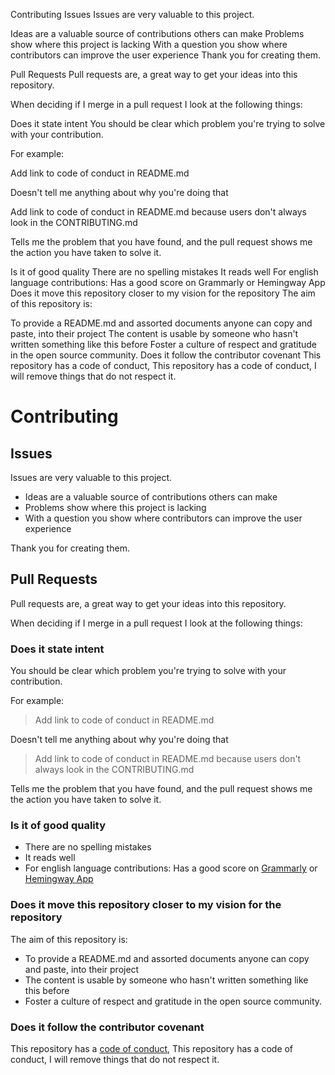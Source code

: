 Contributing
Issues
Issues are very valuable to this project.

Ideas are a valuable source of contributions others can make
Problems show where this project is lacking
With a question you show where contributors can improve the user experience
Thank you for creating them.

Pull Requests
Pull requests are, a great way to get your ideas into this repository.

When deciding if I merge in a pull request I look at the following things:

Does it state intent
You should be clear which problem you're trying to solve with your contribution.

For example:

Add link to code of conduct in README.md

Doesn't tell me anything about why you're doing that

Add link to code of conduct in README.md because users don't always look in the CONTRIBUTING.md

Tells me the problem that you have found, and the pull request shows me the action you have taken to solve it.

Is it of good quality
There are no spelling mistakes
It reads well
For english language contributions: Has a good score on Grammarly or Hemingway App
Does it move this repository closer to my vision for the repository
The aim of this repository is:

To provide a README.md and assorted documents anyone can copy and paste, into their project
The content is usable by someone who hasn't written something like this before
Foster a culture of respect and gratitude in the open source community.
Does it follow the contributor covenant
This repository has a code of conduct, This repository has a code of conduct, I will remove things that do not respect it.

# Contributing

## Issues

Issues are very valuable to this project.

- Ideas are a valuable source of contributions others can make
- Problems show where this project is lacking
- With a question you show where contributors can improve the user experience

Thank you for creating them.

## Pull Requests

Pull requests are, a great way to get your ideas into this repository.

When deciding if I merge in a pull request I look at the following things:

### Does it state intent

You should be clear which problem you're trying to solve with your contribution.

For example:

> Add link to code of conduct in README.md

Doesn't tell me anything about why you're doing that

> Add link to code of conduct in README.md because users don't always look in the CONTRIBUTING.md

Tells me the problem that you have found, and the pull request shows me the action you have taken to solve it.

### Is it of good quality

- There are no spelling mistakes
- It reads well
- For english language contributions: Has a good score on [Grammarly](grammarly.com) or [Hemingway App](http://www.hemingwayapp.com/)

### Does it move this repository closer to my vision for the repository

The aim of this repository is:

- To provide a README.md and assorted documents anyone can copy and paste, into their project
- The content is usable by someone who hasn't written something like this before
- Foster a culture of respect and gratitude in the open source community.

### Does it follow the contributor covenant

This repository has a [code of conduct](CODE_OF_CONDUCT.md), This repository has a code of conduct, I will remove things that do not respect it.
